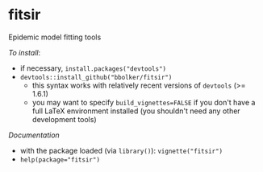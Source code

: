 fitsir
======

Epidemic model fitting tools

*To install*:
* if necessary, `install.packages("devtools")`
* `devtools::install_github("bbolker/fitsir")` 
    * this syntax works with relatively recent versions of `devtools` (>= 1.6.1)
	* you may want to specify `build_vignettes=FALSE` if you don't have a full LaTeX environment installed (you shouldn't need any other development tools)

*Documentation*
* with the package loaded (via `library()`): `vignette("fitsir")`
* `help(package="fitsir")`

